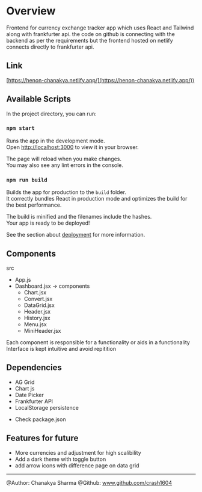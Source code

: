 # Overview

Frontend for currency exchange tracker app which uses React and Tailwind along with frankfurter api. the code on github is connecting with the backend as per the requirements but the frontend hosted on netlify connects directly to frankfurter api.

## Link

[https://henon-chanakya.netlify.app/](https://henon-chanakya.netlify.app/))

## Available Scripts

In the project directory, you can run:

### `npm start`

Runs the app in the development mode.\
Open [http://localhost:3000](http://localhost:3000) to view it in your browser.

The page will reload when you make changes.\
You may also see any lint errors in the console.


### `npm run build`

Builds the app for production to the `build` folder.\
It correctly bundles React in production mode and optimizes the build for the best performance.

The build is minified and the filenames include the hashes.\
Your app is ready to be deployed!

See the section about [deployment](https://facebook.github.io/create-react-app/docs/deployment) for more information.

## Components

src
* App.js
* Dashboard.jsx
-> components
    * Chart.jsx
    * Convert.jsx
    * DataGrid.jsx
    * Header.jsx
    * History.jsx
    * Menu.jsx
    * MiniHeader.jsx

Each component is responsible for a functionality or aids in a functionality
Interface is kept intuitive and avoid repitition


## Dependencies

* AG Grid
* Chart js
* Date Picker
* Frankfurter API
* LocalStorage persistence

- Check package.json

## Features for future

* More currencies and adjustment for high scalibility
* Add a dark theme with toggle button
* add arrow icons with difference page on data grid

---

@Author: Chanakya Sharma
@Github: www.github.com/crash1604
